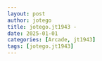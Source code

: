 ```yaml
---
layout: post
author: jotego
title: jotego.jt1943 - 
date: 2025-01-01
categories: [Arcade, jt1943]
tags: [jotego.jt1943]
---
```


